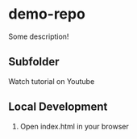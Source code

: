 # demo-repo

Some description!

## Subfolder

Watch tutorial on Youtube

## Local Development

1. Open index.html in your browser